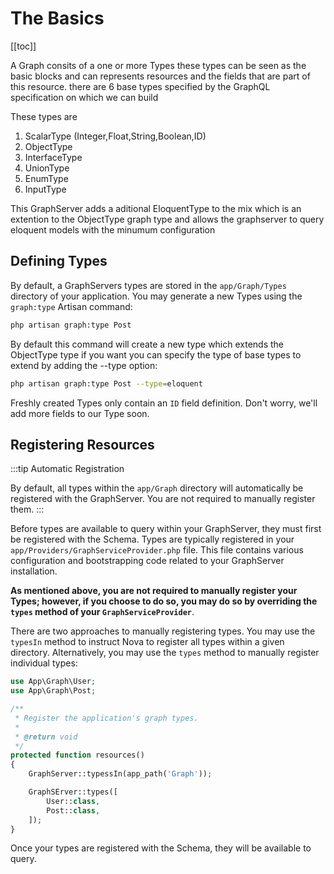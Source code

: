 # The Basics

[[toc]]

A Graph consits of a one or more Types  these types can be seen as the basic blocks and can represents resources and the fields that are part of this resource.
there are 6 base types specified by the GraphQL specification on which we can build 

These types are 

1. ScalarType (Integer,Float,String,Boolean,ID)
2. ObjectType
3. InterfaceType
4. UnionType
5. EnumType
6. InputType

This GraphServer adds a aditional EloquentType to the mix which is an extention to the ObjectType graph type and allows the graphserver to query eloquent models with the minumum configuration



## Defining Types

By default, a GraphServers types are stored in the `app/Graph/Types` directory of your application. 
You may generate a new Types using the `graph:type` Artisan command:

```bash
php artisan graph:type Post
```

By default this command will create a new type which extends the ObjectType type if you want you can specify the type of base types to extend by adding the --type option:

```bash
php artisan graph:type Post --type=eloquent

```

Freshly created Types only contain an `ID` field definition. Don't worry, we'll add more fields to our Type soon.

## Registering Resources

:::tip Automatic Registration

By default, all types within the `app/Graph` directory will automatically be registered with  the GraphServer. You are not required to manually register them.
:::

Before types are available to query within your GraphServer, they must first be registered with the Schema. Types are typically registered in your `app/Providers/GraphServiceProvider.php` file. This file contains various configuration and bootstrapping code related to your GraphServer installation.

**As mentioned above, you are not required to manually register your Types; however, if you choose to do so, you may do so by overriding the `types` method of your `GraphServiceProvider`**.

There are two approaches to manually registering types. You may use the `typesIn` method to instruct Nova to register all types within a given directory. Alternatively, you may use the `types` method to manually register individual types:

```php
use App\Graph\User;
use App\Graph\Post;

/**
 * Register the application's graph types.
 *
 * @return void
 */
protected function resources()
{
    GraphServer::typessIn(app_path('Graph'));

    GraphSErver::types([
        User::class,
        Post::class,
    ]);
}
```

Once your types are registered with the Schema, they will be available to query.

